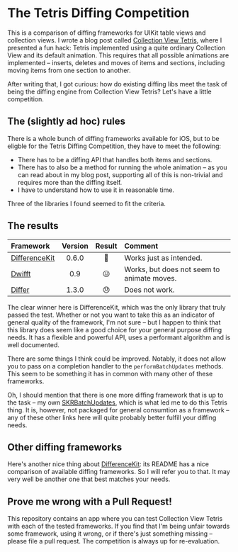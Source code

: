 # The Tetris Diffing Competition

This is a comparison of diffing frameworks for UIKit table views and collection views.  I wrote a blog post called [Collection View Tetris][cwt], where I presented a fun hack: Tetris implemented using a quite ordinary Collection View and its default animation.  This requires that all possible animations are implemented – inserts, deletes and moves of items and sections, including moving items from one section to another. 

After writing that, I got curious: how do existing diffing libs meet the task of being the diffing engine from Collection View Tetris? Let's have a little competition. 

## The (slightly ad hoc) rules

There is a whole bunch of diffing frameworks available for iOS, but to be eligble for the Tetris Diffing Competition, they have to meet the following:

* There has to be a diffing API that handles both items and sections. 
* There has to also be a method for running the whole animation – as you can read about in my blog post, supporting all of this is non-trivial and requires more than the diffing itself. 
* I have to understand how to use it in reasonable time.

Three of the libraries I found seemed to fit the criteria.

## The results

|Framework           |Version |Result|Comment                                      |
|:-------------------|:------:|:----:|:--------------------------------------------|
|[DifferenceKit][dk] |0.6.0   |  🎉  |Works just as intended.                      |
|[Dwifft][dwifft]    |0.9     |  😐  |Works, but does not seem to animate moves.   |
|[Differ][differ]    |1.3.0   |  😞  |Does not work.                               |

The clear winner here is DifferenceKit, which was the only library that truly passed the test. Whether or not you want to take this as an indicator of general quality of the framework, I'm not sure – but I happen to think that this library does seem like a good choice for your general purpose diffing needs. It has a flexible and powerful API, uses a performant algorithm and is well documented. 

There are some things I think could be improved.  Notably, it does not allow you to pass on a completion handler to the `performBatchUpdates` methods. This seem to be something it has in common with many other of these frameworks. 

Oh, I should mention that there is one more diffing framework that is up to the task – my own [SKRBatchUpdates](https://github.com/skagedal/SKRBatchUpdates), which is what led me to do this Tetris thing.  It is, however, not packaged for general consumtion as a framework – any of these other links here will quite probably better fulfill your diffing needs. 

## Other diffing frameworks

Here's another nice thing about [DifferenceKit][dk]: its README has a nice comparison of available diffing frameworks. So I will refer you to that. It may very well be another one that best matches your needs. 

## Prove me wrong with a Pull Request!

This repository contains an app where you can test Collection View Tetris with each of the tested frameworks.  If you find that I'm being unfair towards some framework, using it wrong, or if there's just something missing – please file a pull request.  The competition is always up for re-evaluation. 


[cwt]: https://skagedal.github.io/2018/08/23/collection-view-tetris.html
[dk]: https://github.com/ra1028/DifferenceKit
[dwifft]: https://github.com/jflinter/Dwifft
[differ]: https://github.com/tonyarnold/Differ